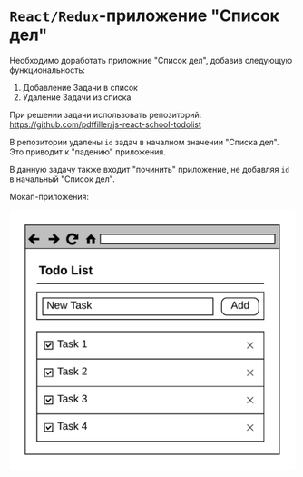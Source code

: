 # `React/Redux`-приложение "Список дел"

Необходимо доработать приложние "Список дел", добавив следующую функциональность:

1. Добавление Задачи в список
2. Удаление Задачи из списка

При решении задачи использовать репозиторий: https://github.com/pdffiller/js-react-school-todolist

В репозитории удалены `id` задач в началном значении "Списка дел".
Это приводит к "падению" приложения.

В данную задачу также входит "починить" приложение, не добавляя `id`
в начальный "Список дел".

Мокап-приложения:

<img src="../assets/06-redux-todolist.png" style="width: 600px">
